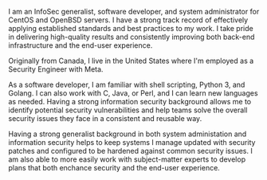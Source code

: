 I am an InfoSec generalist, software developer, and system administrator for
CentOS and OpenBSD servers. I have a strong track record of effectively applying
established standards and best practices to my work. I take pride in delivering
high-quality results and consistently improving both back-end infrastructure and
the end-user experience.

Originally from Canada, I live in the United States where I'm employed as
a Security Engineer with Meta.

As a software developer, I am familiar with shell scripting, Python 3, and
Golang. I can also work with C, Java, or Perl, and I can learn new languages as
needed. Having a strong information security background allows me to identify
potential security vulnerabilities and help teams solve the overall security
issues they face in a consistent and reusable way.

Having a strong generalist background in both system administation and
information security helps to keep systems I manage updated with security
patches and configured to be hardened against common security issues. I am also
able to more easily work with subject-matter experts to develop plans that both
enchance security and the end-user experience.
